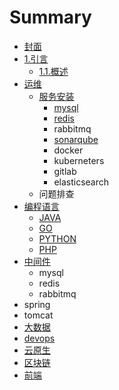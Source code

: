 # Summary

* [封面](README.md)
* [1.引言](chapter2/README.md)
  * [1.1.概述](chapter2/11-gai-shu.md)
* [运维](yun-wei.md)
  * [服务安装](yun-wei/fu-wu-an-zhuang.md)
    * [mysql](yun-wei/fu-wu-an-zhuang/mysql.md)
    * [redis](yun-wei/fu-wu-an-zhuang/redis.md)
    * rabbitmq
    * [sonarqube](yun-wei/fu-wu-an-zhuang/sonarqube.md)
    * docker
    * kuberneters
    * gitlab
    * elasticsearch
  * 问题排查
* [编程语言](yu-yan.md)
  * [JAVA](yu-yan/java.md)
  * [GO](go.md)
  * [PYTHON](yu-yan/python.md)
  * [PHP](yu-yan/php.md)
* [中间件](spring.md)
  * mysql
  * redis
  * rabbitmq
* spring
* tomcat
* [大数据](da-shu-ju.md)
* [devops](devops.md)
* [云原生](yun-yuan-sheng.md)
* [区块链](qu-kuai-lian.md)
* [前端](qian-duan.md)

